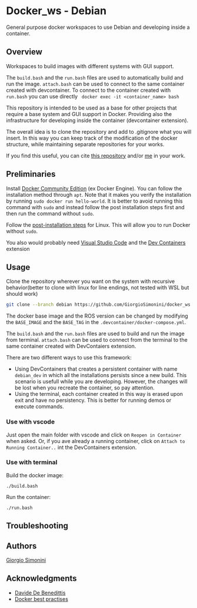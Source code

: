 # Docker_ws - Debian

General purpose docker workspaces to use Debian and developing inside a container.

## Overview
Workspaces to build images with different systems with GUI support.

The `build.bash` and the `run.bash` files are used to automatically build and run the image.
`attach.bash` can be used to connect to the same container created with devcontainer.
To connect to the container created with `run.bash` you can use directly 
``` docker exec -it <container_name> bash```

This repository is intended to be used as a base for other projects that require a base system and GUI support in Docker. Providing also the infrastructure for developing inside the container (devcontainer extension).

The overall idea is to clone the repository and add to .gitignore what you will insert. In this way you can keep track of the modification of the docker structure, while maintaining separate repositories for your works.

If you find this useful, you can cite [this repository](https://github.com/GiorgioSimonini/docker_ws) and/or [me](https://github.com/GiorgioSimonini) in your work.


## Preliminaries
Install [Docker Community Edition](https://docs.docker.com/engine/install/ubuntu/) (ex Docker Engine).
You can follow the installation method through `apt`.
Note that it makes you verify the installation by running `sudo docker run hello-world`.
It is better to avoid running this command with `sudo` and instead follow the post installation steps first and then run the command without `sudo`.

Follow the [post-installation steps](https://docs.docker.com/engine/install/linux-postinstall/) for Linux.
This will allow you to run Docker without `sudo`.

You also would probably need [Visual Studio Code](https://code.visualstudio.com/) and the [Dev Containers](https://marketplace.visualstudio.com/items?itemName=ms-vscode-remote.remote-containers) extension

## Usage
Clone the repository wherever you want on the system with recursive behavior(better to clone with linux for line endings, not tested with WSL but should work)
```bash
git clone --branch debian https://github.com/GiorgioSimonini/docker_ws
```

The docker base image and the ROS version can be changed by modifying the `BASE_IMAGE` and the `BASE_TAG` in the `.devcontainer/docker-compose.yml`.

The `build.bash` and the `run.bash` files are used to build and run the image from terminal.
`attach.bash` can be used to connect from the terminal to the same container created with DevContaiers extension.

There are two different ways to use this framework:
- Using DevContainers that creates a persistent container with name `debian_dev` in which all the installations persists since a new build. This scenario is usefull while you are developing. However, the changes will be lost when you recreate the container, so pay attention.
- Using the terminal, each container created in this way is erased upon exit and have no persistency. This is better for running demos or execute commands.

### Use with vscode
Just open the main folder with vscode and click on `Reopen in Container` when asked.
Or, if you ave already a running container, click on `Attach to Running Container..` int the DevContainers extension.

### Use with terminal
Build the docker image:
```shell
./build.bash
```

Run the container:
```shell
./run.bash
```

## Troubleshooting

## Authors

[Giorgio Simonini](https://github.com/GiorgioSimonini)


## Acknowledgments

- [Davide De Benedittis](https://github.com/ddebenedittis)
- [Docker best practises](https://docs.docker.com/develop/develop-images/dockerfile_best-practices/)

